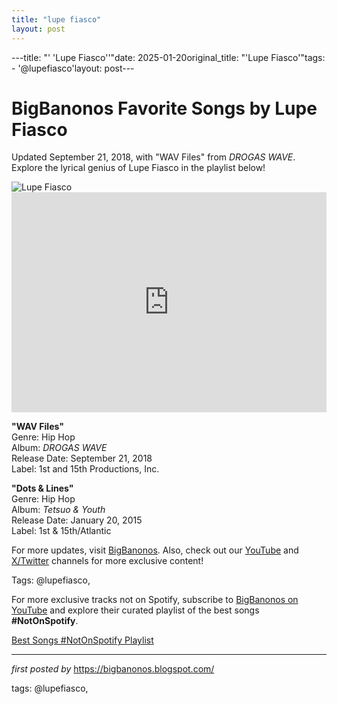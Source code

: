 ```yaml
---
title: "lupe fiasco"
layout: post
---
```

---title: "' 'Lupe Fiasco''"date: 2025-01-20original_title: "'Lupe Fiasco'"tags:  - '@lupefiasco'layout: post---<!-- Title of the Post --><h1 >BigBanonos Favorite Songs by Lupe Fiasco</h1> <!-- Introductory Text --><p >Updated September 21, 2018, with "WAV Files" from <em>DROGAS WAVE</em>. Explore the lyrical genius of Lupe Fiasco in the playlist below!</p> <!-- Featured Image --><div > <img src="https://i.scdn.co/image/ab6761610000e5eb17e0a43f3aaa0c48410c4b68" alt="Lupe Fiasco" /></div> <!-- Spotify Embed --><div > <iframe src="https://open.spotify.com/embed/playlist/6XRrlX2S7XMAj1roMnyKio?utm_source=generator" width="100%" height="352" frameborder="0" allowfullscreen="" allow="autoplay; clipboard-write; encrypted-media; fullscreen; picture-in-picture" loading="lazy"></iframe></div> <!-- Song Information --><div > <p><strong>"WAV Files"</strong><br> Genre: Hip Hop<br> Album: <em>DROGAS WAVE</em><br> Release Date: September 21, 2018<br> Label: 1st and 15th Productions, Inc.</p> <p><strong>"Dots & Lines"</strong><br> Genre: Hip Hop<br> Album: <em>Tetsuo & Youth</em><br> Release Date: January 20, 2015<br> Label: 1st & 15th/Atlantic</p></div> <!-- Footer Links --><div > <p>For more updates, visit <a href="https://bigbanonos.blogspot.com/" target="_blank">BigBanonos</a>. Also, check out our <a href="https://www.youtube.com/@BigBanonos" target="_blank">YouTube</a> and <a href="https://x.com/bigbanonos" target="_blank">X/Twitter</a> channels for more exclusive content!</p></div> <!-- Tags --><p >Tags: @lupefiasco,</p><!--Subscribe and Playlist Links--><div>    <p>For more exclusive tracks not on Spotify, subscribe to <a href="https://www.youtube.com/@BigBanonos" target="_blank">BigBanonos on YouTube</a> and explore their curated playlist of the best songs <strong>#NotOnSpotify</strong>.</p>    <p><a href="https://www.youtube.com/playlist?list=PLtuNtuTatqI0kFahUCbtbfenC_ET5O_tr" target="_blank">Best Songs #NotOnSpotify Playlist<br /></a></p></div><hr /><p><em>first posted by</em> <a href="https://bigbanonos.blogspot.com/" rel="noopener" target="_new">https://bigbanonos.blogspot.com/</a></p><p>tags: @lupefiasco,</p>